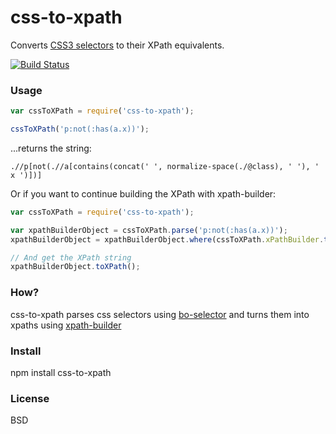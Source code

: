 # css-to-xpath

Converts [CSS3 selectors](http://www.w3.org/TR/css3-selectors/#selectors) to their XPath equivalents.

[![Build Status](https://secure.travis-ci.org/featurist/css-to-xpath.png?branch=master)](http://travis-ci.org/featurist/css-to-xpath)

### Usage

```js
var cssToXPath = require('css-to-xpath');

cssToXPath('p:not(:has(a.x))');
```
...returns the string:
```
.//p[not(.//a[contains(concat(' ', normalize-space(./@class), ' '), ' x ')])]
```

Or if you want to continue building the XPath with xpath-builder:
```js
var cssToXPath = require('css-to-xpath');

var xpathBuilderObject = cssToXPath.parse('p:not(:has(a.x))');
xpathBuilderObject = xpathBuilderObject.where(cssToXPath.xPathBuilder.text().equals('Some Text Content'));

// And get the XPath string
xpathBuilderObject.toXPath();
```

### How?

css-to-xpath parses css selectors using [bo-selector](https://github.com/featurist/bo-selector) and turns them into xpaths using [xpath-builder](https://github.com/featurist/xpath-builder)

### Install

npm install css-to-xpath

### License

BSD